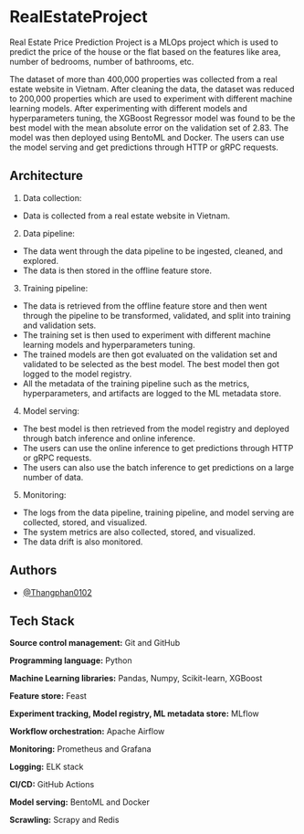 # RealEstateProject

Real Estate Price Prediction Project is a MLOps project which is used to predict the price of the house or the flat based on the features like area, number of bedrooms, number of bathrooms, etc. 

The dataset of more than 400,000 properties was collected from a real estate website in Vietnam. After cleaning the data, the dataset was reduced to 200,000 properties which are used to experiment with different machine learning models. After experimenting with different models and hyperparameters tuning, the XGBoost Regressor model was found to be the best model with the mean absolute error on the validation set of 2.83. The model was then deployed using BentoML and Docker. The users can use the model serving and get predictions through HTTP or gRPC requests.

## Architecture

1. Data collection:
- Data is collected from a real estate website in Vietnam.

2. Data pipeline:
- The data went through the data pipeline to be ingested, cleaned, and explored. 
- The data is then stored in the offline feature store.

3. Training pipeline:
- The data is retrieved from the offline feature store and then went through the pipeline to be transformed, validated, and split into training and validation sets. 
- The training set is then used to experiment with different machine learning models and hyperparameters tuning.
- The trained models are then got evaluated on the validation set and validated to be selected as the best model. The best model then got logged to the model registry.
- All the metadata of the training pipeline such as the metrics, hyperparameters, and artifacts are logged to the ML metadata store.

4. Model serving:
- The best model is then retrieved from the model registry and deployed through batch inference and online inference.
- The users can use the online inference to get predictions through HTTP or gRPC requests.
- The users can also use the batch inference to get predictions on a large number of data.

5. Monitoring:
- The logs from the data pipeline, training pipeline, and model serving are collected, stored, and visualized.
- The system metrics are also collected, stored, and visualized.
- The data drift is also monitored.

## Authors

- [@Thangphan0102](https://github.com/Thangphan0102)

## Tech Stack

**Source control management:** Git and GitHub

**Programming language:** Python

**Machine Learning libraries:** Pandas, Numpy, Scikit-learn, XGBoost

**Feature store:** Feast

**Experiment tracking, Model registry, ML metadata store:** MLflow

**Workflow orchestration:** Apache Airflow

**Monitoring:** Prometheus and Grafana

**Logging:** ELK stack

**CI/CD:** GitHub Actions

**Model serving:** BentoML and Docker

**Scrawling:** Scrapy and Redis

